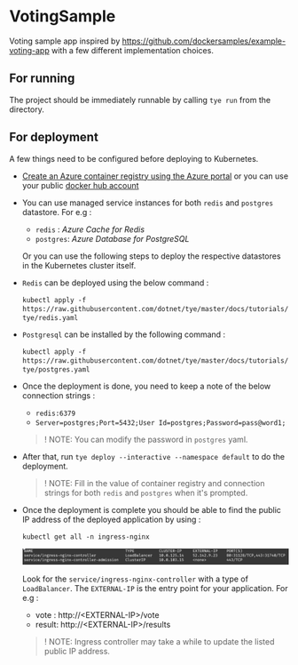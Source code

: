 # VotingSample
Voting sample app inspired by https://github.com/dockersamples/example-voting-app with a few different implementation choices.

## For running

The project should be immediately runnable by calling `tye run` from the directory.

## For deployment

A few things need to be configured before deploying to Kubernetes.

- [Create an Azure container registry using the Azure portal](https://docs.microsoft.com/en-us/azure/container-registry/container-registry-get-started-portal) or you can use your public [docker hub account](https://hub.docker.com/)

- You can use managed service instances for both `redis` and `postgres` datastore. For e.g :

    - `redis` : *Azure Cache for Redis*
    - `postgres`: *Azure Database for PostgreSQL*

    Or you can use the following steps to deploy the respective datastores in the Kubernetes cluster itself.

- `Redis` can be deployed using the below command :

    ```
    kubectl apply -f https://raw.githubusercontent.com/dotnet/tye/master/docs/tutorials/hello-tye/redis.yaml
    ```
- `Postgresql` can be installed by the following command :

    ```
    kubectl apply -f https://raw.githubusercontent.com/dotnet/tye/master/docs/tutorials/hello-tye/postgres.yaml
    ```

- Once the deployment is done, you need to keep a note of the below connection strings :

    -  `redis:6379`
    -  `Server=postgres;Port=5432;User Id=postgres;Password=pass@word1;`

    >! NOTE: You can modify the password in `postgres` yaml.

- After that, run `tye deploy --interactive --namespace default` to do the deployment.

    >! NOTE: Fill in the value of container registry and connection strings for both `redis` and `postgres` when it's prompted.

- Once the deployment is complete you should be able to find the public IP address of the deployed application by using :

    ```
    kubectl get all -n ingress-nginx
    ```

    ![nginx ingress example](../../docs/recipes/images/nginx_ingress_action.png)

    Look for the `service/ingress-nginx-controller` with a type of `LoadBalancer`. The `EXTERNAL-IP` is the entry point for your application.
    For e.g :

    - vote : http://\<EXTERNAL-IP\>/vote
    - result: http://\<EXTERNAL-IP\>/results

    >! NOTE: Ingress controller may take a while to update the listed public IP address.


